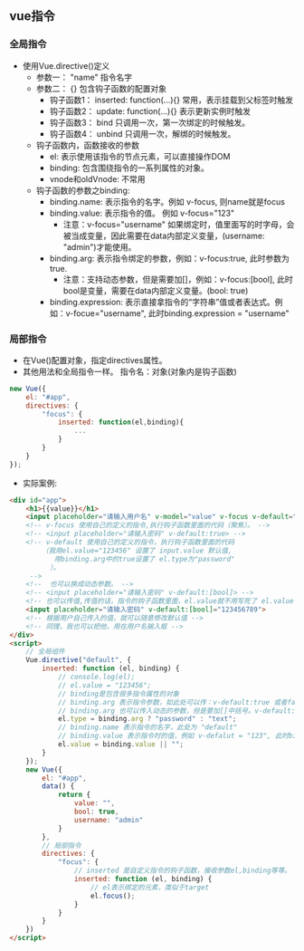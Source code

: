 ## vue指令
### 全局指令
- 使用Vue.directive()定义
	- 参数一： "name" 指令名字
	- 参数二： {} 包含钩子函数的配置对象
		- 钩子函数1： inserted: function(...){} 常用，表示挂载到父标签时触发
		- 钩子函数2： update: function(...){} 表示更新实例时触发
		- 钩子函数3： bind 只调用一次，第一次绑定的时候触发。
		- 钩子函数4： unbind 只调用一次，解绑的时候触发。
	- 钩子函数内，函数接收的参数
		- el: 表示使用该指令的节点元素，可以直接操作DOM
		- binding: 包含围绕指令的一系列属性的对象。
		- vnode和oldVnode: 不常用
	- 钩子函数的参数之binding:
		- binding.name: 表示指令的名字。例如 v-focus, 则name就是focus
		- binding.value: 表示指令的值。 例如 v-focus="123"
			- 注意：v-focus="username" 如果绑定时，值里面写的时字母，会被当成变量，因此需要在data内部定义变量，(username: "admin")才能使用。
		- binding.arg: 表示指令绑定的参数，例如：v-focus:true, 此时参数为true.
			- 注意：支持动态参数，但是需要加[]，例如：v-focus:[bool], 此时bool是变量，需要在data内部定义变量。(bool: true)
		- binding.expression: 表示直接拿指令的“字符串”值或者表达式。例如：v-focue="username", 此时binding.expression = "username"

### 局部指令 
- 在Vue()配置对象，指定directives属性。  
- 其他用法和全局指令一样。 指令名：对象(对象内是钩子函数) 
```js
new Vue({
	el: "#app",
	directives: {
		"focus": {
			inserted: function(el,binding){
				...
			}
		}
	}
});
```

- 实际案例:
```html
<div id="app">
    <h1>{{value}}</h1>
    <input placeholder="请输入用户名" v-model="value" v-focus v-default="username">
    <!-- v-focus 使用自己的定义的指令,执行钩子函数里面的代码（聚焦）。 -->
    <!-- <input placeholder="请输入密码" v-default:true> -->
    <!-- v-default 使用自己的定义的指令，执行钩子函数里面的代码
        （我用el.value="123456" 设置了 input.value 默认值, 
           用binding.arg中的true设置了 el.type为"password" 
          ）。 
     -->
    <!--  也可以换成动态参数。 -->
    <!-- <input placeholder="请输入密码" v-default:[bool]> -->
    <!-- 也可以传值,传值的话，指令的钩子函数里面，el.value就不用写死了 el.value = binding.value; -->
    <input placeholder="请输入密码" v-default:[bool]="123456789">
    <!-- 根据用户自己传入的值，就可以随意修改默认值 -->
    <!-- 同理，我也可以把他，用在用户名输入框 -->
</div>
<script>
    // 全局组件
    Vue.directive("default", {
        inserted: function (el, binding) {
            // console.log(el);
            // el.value = "123456";
            // binding是包含很多指令属性的对象
            // binding.arg 表示指令参数，如此处可以传：v-default:true 或者false
            // binding.arg 也可以传入动态的参数，但是要加[]中括号。v-default:[bool] 
            el.type = binding.arg ? "password" : "text";
            // binding.name 表示指令的名字，此处为 "default"
            // binding.value 表示指令时的值，例如 v-defalut = "123", 此时binding.value = 123, 但是如果里面是非数字，则表示data里面的属性，需要在data里面定义。例如： v-default = "username", 定义：username: "admin"
            el.value = binding.value || "";
        }
    });
    new Vue({
        el: "#app",
        data() {
            return {
                value: "",
                bool: true,
                username: "admin"
            }
        },
        // 局部指令
        directives: {
            "focus": {
                // inserted 是自定义指令的钩子函数，接收参数el,binding等等。
                inserted: function (el, binding) {
                    // el表示绑定的元素，类似于target
                    el.focus();
                }
            }
        }
    })
</script>
```